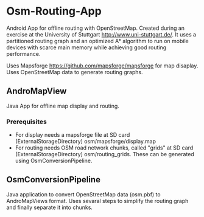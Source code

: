# Osm-Routing-App

Android App for offline routing with OpenStreetMap. Created during an exercise at the University of Stuttgart http://www.uni-stuttgart.de/.
It uses a partitioned routing graph and an optimized A* algorithm to run on mobile devices with scarce main memory while achieving good routing performance.

Uses Mapsforge https://github.com/mapsforge/mapsforge for map disaplay.
Uses OpenStreetMap data to generate routing graphs.

## AndroMapView

Java App for offline map display and routing. 

### Prerequisites

- For display needs a mapsforge file at SD card (ExternalStorageDirectory) osm/mapsforge/display.map
- For routing needs OSM road network chunks, called "grids" at SD card (ExternalStorageDirectory) osm/routing_grids. These can be generated using OsmConversionPipeline.


## OsmConversionPipeline

Java application to convert OpenStreetMap data (osm.pbf) to AndroMapViews format. Uses sevaral steps to simplify the routing graph and finally separate it into chunks.
